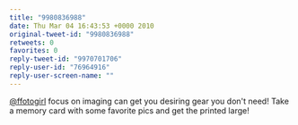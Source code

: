 ```yaml
---
title: "9980836988"
date: Thu Mar 04 16:43:53 +0000 2010
original-tweet-id: "9980836988"
retweets: 0
favorites: 0
reply-tweet-id: "9970701706"
reply-user-id: "76964916"
reply-user-screen-name: ""
---
```

<a href="https://twitter.com/ffotogirl">@ffotogirl</a> focus on imaging can get you desiring gear you don't need! Take a memory card with some favorite pics and get the printed large!
